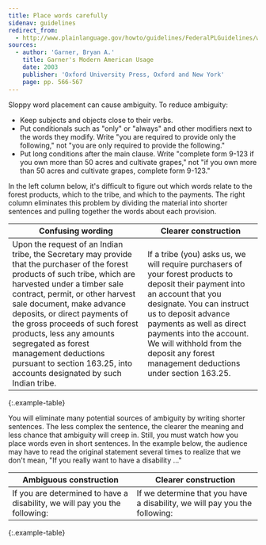 ```yaml
---
title: Place words carefully
sidenav: guidelines
redirect_from:
  - http://www.plainlanguage.gov/howto/guidelines/FederalPLGuidelines/writeWordPlace.cfm
sources:
  - author: 'Garner, Bryan A.'
    title: Garner's Modern American Usage
    date: 2003
    publisher: 'Oxford University Press, Oxford and New York'
    page: pp. 566-567
---
```


Sloppy word placement can cause ambiguity. To reduce ambiguity:

- Keep subjects and objects close to their verbs.
- Put conditionals such as "only" or "always" and other modifiers next to the words they modify. Write "you are required to provide only the following," not "you are only required to provide the following."
- Put long conditions after the main clause. Write "complete form 9-123 if you own more than 50 acres and cultivate grapes," not "if you own more than 50 acres and cultivate grapes, complete form 9-123."

In the left column below, it's difficult to figure out which words relate to the forest products, which to the tribe, and which to the payments. The right column eliminates this problem by dividing the material into shorter sentences and pulling together the words about each provision.

Confusing wording | Clearer construction
--- | ---
Upon the request of an Indian tribe, the Secretary may provide that the purchaser of the forest products of such tribe, which are harvested under a timber sale contract, permit, or other harvest sale document, make advance deposits, or direct payments of the gross proceeds of such forest products, less any amounts segregated as forest management deductions pursuant to section 163.25, into accounts designated by such Indian tribe. | If a tribe (you) asks us, we will require purchasers of your forest products to deposit their payment into an account that you designate. You can instruct us to deposit advance payments as well as direct payments into the account. We will withhold from the deposit any forest management deductions under section 163.25.
{:.example-table}

You will eliminate many potential sources of ambiguity by writing shorter sentences. The less complex the sentence, the clearer the meaning and less chance that ambiguity will creep in. Still, you must watch how you place words even in short sentences. In the example below, the audience may have to read the original statement several times to realize that we don't mean, "If you really want to have a disability ..."

Ambiguous construction | Clearer construction
--- | ---
If you are determined to have a disability, we will pay you the following: | If we determine that you have a disability, we will pay you the following:
{:.example-table}
